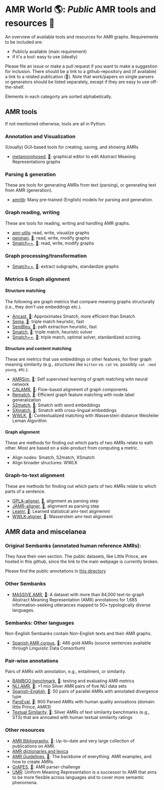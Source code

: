 # AMR World 🌎: *Public* AMR tools and resources 🎊

An overview of available tools and resources for AMR graphs. Requirements to be included are:

- Publicly available (main requirement)
- if it's a tool: easy to use (ideally)

Please file an issue or make a pull request if you want to make a suggestion for inclusion. There should be a link to a github-repository and (if available) a link to a related publication (📜). Note that work/papers on single parsers or generators should be listed separately, except if they are easy to use off-the-shelf.

Elements in each categorty are sorted alphabetically.

## AMR tools

If not mentioned otherwise, tools are all in Python.

### Annotation and Visualization

(Usually) GUI-based tools for creating, saving, and showing AMRs

- [metamorphosed](https://github.com/Orange-OpenSource/metamorphosed), [📜](https://aclanthology.org/2023.isa-1.4/): graphical editor to edit Abstract Meaning Representations graphs

### Parsing & generation

These are tools for generating AMRs from text (parsing), or generating text from AMR (generation). 

- [amrlib](https://github.com/bjascob/amrlib): Many pre-trained (English) models for parsing and generation.

### Graph reading, writing

These are tools for reading, writing and handling AMR graphs.

- [amr-utils](https://github.com/ablodge/amr-utils): read, write, visualize graphs
- [penman](https://github.com/goodmami/penman),  [📜](https://www.aclweb.org/anthology/2020.acl-demos.35/): read, write, modify graphs
- [Smatch++](https://github.com/flipz357/smatchpp), [📜](https://aclanthology.org/2023.findings-eacl.118/): read, write, modify graphs

### Graph processing/transformation

-  [Smatch++](https://github.com/flipz357/smatchpp), [📜](https://aclanthology.org/2023.findings-eacl.118/): extract subgraphs, standardize graphs

### Metrics & Graph alignment

#### Structure matching 

The following are graph metrics that compare meaning graphs structurally (i.e., they don't use embeddings etc.). 

- [Ancast](https://github.com/sxndqc/ancast), [📜](https://aclanthology.org/2024.lrec-main.94/): Approximates Smatch, more efficient than Smatch
- [Sema](https://github.com/rafaelanchieta/sema), [📜](https://arxiv.org/abs/1905.12069): triple match heuristic, fast
- [SemBleu](https://github.com/freesunshine0316/sembleu), [📜](https://aclanthology.org/P19-1446/): path extraction heuristic, fast
- [Smatch](https://github.com/snowblink14/smatch), [📜](https://aclanthology.org/P13-2131/): triple match, heuristic solver
- [Smatch++](https://github.com/flipz357/smatchpp), [📜](https://aclanthology.org/2023.findings-eacl.118/): triple match, optimal solver, standardized scoring.

#### Structure and content matching

These are metrics that use embeddings or other features, for finer graph meaning similarity (e.g., structures like `kitten` vs. `cat` vs. possibly `cat :mod young`, etc.). 

- [AMRSim](https://github.com/zzshou/AMRSim), [📜](https://aclanthology.org/2023.acl-long.892/): Self supervised learning of graph matching witn neural network
- [CALAMR](https://github.com/uic-nlp-lab/calamr), [📜](https://aclanthology.org/2024.lrec-main.236/): Flow-based alignment of graph components
- [Rematch](https://github.com/osome-iu/Rematch-RARE), [📜](https://arxiv.org/abs/2404.02126): Efficient graph feature matching with node label generalization
- [S2match](https://github.com/Heidelberg-NLP/amr-metric-suite), [📜](https://aclanthology.org/2020.tacl-1.34/): Smatch with word embeddings
- [SXmatch](https://github.com/shirawein/Crossling-AMR-Eval), [📜](https://aclanthology.org/2022.coling-1.336/): Smatch with cross-lingual embeddings
- [WWLK](https://github.com/flipz357/weisfeiler-leman-amr-metrics), [📜](https://aclanthology.org/2021.tacl-1.85/): Contextualized matching with Wasserstein distance Weisfeiler Leman Algorithm

#### Graph alignment

These are methods for finding out which parts of two AMRs relate to eath other. Most are based on a side-product from computing a metric.

- Align nodes: Smatch, S2match, XSmatch
- Align broader structures: WWLK

### Graph-to-text alignment

These are methods for finding out which parts of two AMRs relate to which parts of a sentence.

- [GPLA-aligner](https://github.com/ChunchuanLv/AMR_AS_GRAPH_PREDICTION), [📜](https://aclanthology.org/P18-1037/), alignment as parsing step
- [JAMR-aligner](https://github.com/jflanigan/jamr), [📜](https://aclanthology.org/P14-1134/), alignment as parsing step
- [Leamr](https://github.com/ablodge/leamr), [📜](https://aclanthology.org/2021.acl-long.257/):  Learned statistical amr-text aligmemnt
- [WWLK-aligner](https://github.com/flipz357/Simple-AMR-Aligner), [📜](https://aclanthology.org/2021.tacl-1.85/): Wasserstein amr-text alignment 

## AMR data and miscelanea

### Original Sembanks (annotated human reference AMRs):

They  have their own section. The public datasets, like Little Prince, are hosted in this github, since the link to the main webpage is currently broken. 

Please find the public annotations in [this directory](https://github.com/flipz357/AMR-World/tree/main/data/reference_amrs)

### Other Sembanks

- [MASSIVE AMR](https://github.com/amazon-science/MASSIVE-AMR), [📜](https://aclanthology.org/2024.starsem-1.1/): A dataset with more than 84,000 text-to-graph Abstract Meaning Representation (AMR) annotations for 1,685 information-seeking utterances mapped to 50+ typologically diverse languages.

### Sembanks: Other languages

Non-English Sembanks contain Non-English texts and their AMR graphs.

- [Spanish AMR corpus](https://github.com/shirawein/Spanish-Abstract-Meaning-Representation),  [📜](https://nejlt.ep.liu.se/article/view/4462/3648): 486 gold AMRs (source sentences available through Linguistic Data Consortium)

### Pair-wise annotations

Pairs of AMRs with annotation, e.g., entailment, or similarity.

- [BAMBOO benchmark](https://github.com/flipz357/bamboo-amr-benchmark), [📜](https://aclanthology.org/2021.tacl-1.85/): testing and evaluating AMR metrics
- [NLI AMR](https://github.com/flipz357/amr4nli), [📜](https://arxiv.org/abs/2306.00936): >1 mio Silver AMR pairs of five NLI data sets
- [Spanish-English](https://github.com/shirawein/spanish-english-amr-corpus), [📜](https://aclanthology.org/2021.law-1.6/): 50 pairs of parallel AMRs with annotated divergence type
- [ParsEval](https://github.com/Heidelberg-NLP/AMRParseEval), [📜](https://aclanthology.org/2022.eval4nlp-1.4/): 800 Parsed AMRs with human quality annoations (domain: little Prince, AMR3)
- [Textual Similarity](https://github.com/flipz357/bamboo-amr-benchmark), [📜](https://aclanthology.org/2021.tacl-1.85/): Silver AMRs of text similarity benchmarks (e.g., STS) that are annoated with human textual similarity ratings

### Other resources

- [AMR Bibliography](https://github.com/nert-nlp/AMR-Bibliography), [📜](https://nert-nlp.github.io/AMR-Bibliography/): Up-to-date and very large collection of publications on AMR.
- [AMR dictionaries and lexica](https://github.com/flipz357/AMR-World/tree/main/data/dictionaries)
- [AMR Guidelines](https://github.com/amrisi/amr-guidelines/blob/master/amr.md), [📜](https://aclanthology.org/W13-2322/): The backbone of everything. AMR examples, and how to create AMRs.
- [GrAPES](https://github.com/jgroschwitz/GrAPES), [📜](https://arxiv.org/abs/2312.03480): AMR parser challenge
- [UMR](https://umr4nlp.github.io/web/): Uniform Meaning Representation is a successor to AMR that aims to be more flexible across languages and to cover more semantic phenomena.
